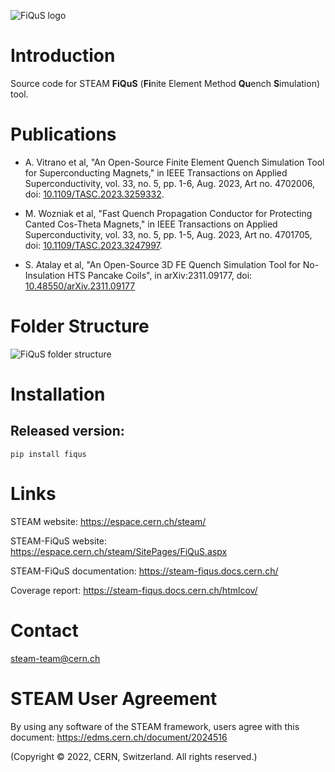 ![FiQuS logo](docs/images/FiQuS_name_logo.svg)

# Introduction
Source code for STEAM **FiQuS** (**Fi**nite Element Method **Qu**ench **S**imulation) tool.

# Publications

- A. Vitrano et al, "An Open-Source Finite Element Quench Simulation Tool for Superconducting Magnets," in IEEE Transactions on Applied Superconductivity, vol. 33, no. 5, pp. 1-6, Aug. 2023, Art no. 4702006, doi: [10.1109/TASC.2023.3259332](https://ieeexplore.ieee.org/abstract/document/10077402).

- M. Wozniak et al, "Fast Quench Propagation Conductor for Protecting Canted Cos-Theta Magnets," in IEEE Transactions on Applied Superconductivity, vol. 33, no. 5, pp. 1-5, Aug. 2023, Art no. 4701705, doi: [10.1109/TASC.2023.3247997](https://ieeexplore.ieee.org/document/10050158).

- S. Atalay et al, "An Open-Source 3D FE Quench Simulation Tool for No-Insulation HTS Pancake Coils", in arXiv:2311.09177, doi: [10.48550/arXiv.2311.09177](https://doi.org/10.48550/arXiv.2311.09177)

# Folder Structure
![FiQuS folder structure](docs/images/FiQuS_folder_structure.svg)

# Installation

## Released version:
```pip install fiqus```

# Links
STEAM website: https://espace.cern.ch/steam/

STEAM-FiQuS website: https://espace.cern.ch/steam/SitePages/FiQuS.aspx

STEAM-FiQuS documentation: https://steam-fiqus.docs.cern.ch/ 

Coverage report: https://steam-fiqus.docs.cern.ch/htmlcov/ 

# Contact
steam-team@cern.ch

# STEAM User Agreement
By using any software of the STEAM framework, users agree with this document:
https://edms.cern.ch/document/2024516

(Copyright © 2022, CERN, Switzerland. All rights reserved.)
